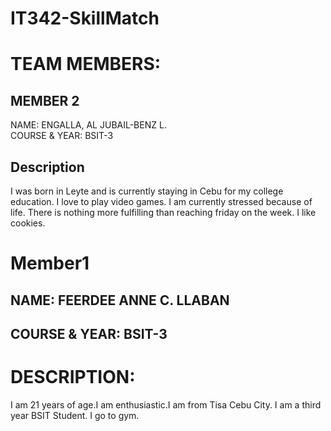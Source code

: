 # IT342-SkillMatch

# TEAM MEMBERS:


## MEMBER 2

NAME: ENGALLA, AL JUBAIL-BENZ L.  
COURSE & YEAR: BSIT-3

## Description

I was born in Leyte and is currently staying in Cebu for my college education. I love to play video games. I am currently stressed because of life. There is nothing more fulfilling than reaching friday on the week. I like cookies.

# Member1

## NAME: FEERDEE ANNE C. LLABAN  
## COURSE & YEAR: BSIT-3  


# DESCRIPTION:  
I am 21 years of age.I am enthusiastic.I am from Tisa Cebu City. I am a third year BSIT Student. I go to gym.

